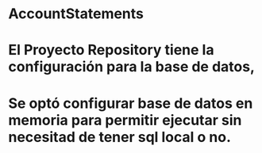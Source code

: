 # AccountStatements
# El Proyecto Repository tiene la configuración para la base de datos,
# Se optó configurar base de datos en memoria para permitir ejecutar sin necesitad de tener sql local o no.
